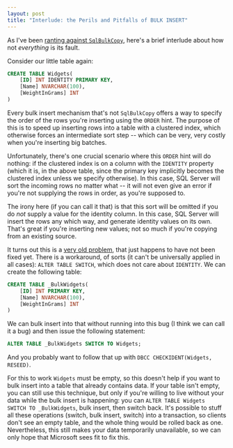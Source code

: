 ```yaml
---
layout: post
title: "Interlude: the Perils and Pitfalls of BULK INSERT"
---
```


As I've been [ranting against `SqlBulkCopy`](/sqlbulkcopy1), here's a brief interlude about how not *everything* is its fault.

Consider our little table again:

```sql
CREATE TABLE Widgets(
    [ID] INT IDENTITY PRIMARY KEY, 
    [Name] NVARCHAR(100), 
    [WeightInGrams] INT
)
```

Every bulk insert mechanism that's not `SqlBulkCopy` offers a way to specify the order of the rows you're inserting using the `ORDER` hint. The purpose of this is to speed up inserting rows into a table with a clustered index, which otherwise forces an intermediate sort step -- which can be very, very costly when you're inserting big batches.

Unfortunately, there's one crucial scenario where this `ORDER` hint will do nothing: if the clustered index is on a column with the `IDENTITY` property (which it is, in the above table, since the primary key implicitly becomes the clustered index unless we specify otherwise). In this case, SQL Server will sort the incoming rows no matter what -- it will not even give an error if you're not supplying the rows in order, as you're supposed to.

The irony here (if you can call it that) is that this sort will be omitted if you do *not* supply a value for the identity column. In this case, SQL Server will insert the rows any which way, and generate identity values on its own. That's great if you're inserting new values; not so much if you're copying from an existing source.

It turns out this is a [very old problem](https://feedback.azure.com/forums/908035-sql-server/suggestions/32895409), that just happens to have not been fixed yet. There is a workaround, of sorts (it can't be universally applied in all cases): `ALTER TABLE SWITCH`, which does not care about `IDENTITY`. We can create the following table:

```sql
CREATE TABLE _BulkWidgets(
    [ID] INT PRIMARY KEY, 
    [Name] NVARCHAR(100), 
    [WeightInGrams] INT
)
```

We can bulk insert into that without running into this bug (I think we can call it a bug) and then issue the following statement:

```sql
ALTER TABLE _BulkWidgets SWITCH TO Widgets;
```

And you probably want to follow that up with `DBCC CHECKIDENT(Widgets, RESEED)`.

For this to work `Widgets` must be empty, so this doesn't help if you want to bulk insert into a table that already contains data. If your table isn't empty, you can still use this technique, but only if you're willing to live without your data while the bulk insert is happening: you can `ALTER TABLE Widgets SWITCH TO _BulkWidgets`, bulk insert, then switch back. It's possible to stuff all these operations (switch, bulk insert, switch) into a transaction, so clients don't see an empty table, and the whole thing would be rolled back as one. Nevertheless, this still makes your data temporarily unavailable, so we can only hope that Microsoft sees fit to fix this.

